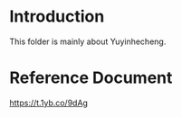 # Introduction
This folder is mainly about Yuyinhecheng.

# Reference Document
https://t.1yb.co/9dAg
